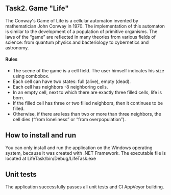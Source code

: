 Task2. Game "Life"
-----------------

The Conway's Game of Life is a cellular automaton invented by mathematician John Conway in 1970. The implementation of this automaton is similar to the development of a population of primitive organisms. The laws of the “game” are reflected in many theories from various fields of science: from quantum physics and bacteriology to cybernetics and astronomy.

#### Rules
* The scene of the game is a cell field. The user himself indicates his size using combobox.
* Each cell can have two states: full (alive), empty (dead).
* Each cell has neighbors -8 neighboring cells.
* In an empty cell, next to which there are exactly three filled cells, life is born.
* If the filled cell has three or two filled neighbors, then it continues to be filled.
* Otherwise, if there are less than two or more than three neighbors, the cell dies (“from loneliness” or “from overpopulation”).

How to install and run
----------------------

You can only install and run the application on the Windows operating system, because it was created with .NET Framework.
The executable file is located at LifeTask/bin/Debug/LifeTask.exe

Unit tests
----------

The application successfully passes all unit tests and CI AppVeyor building.

